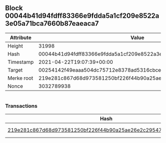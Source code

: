 ## Block 00044b41d94fdff83366e9fdda5a1cf209e8522a3e05a71bca7660b87eaeaca7

Attribute | Value
--- | ---
Height | 31998
Hash | 00044b41d94fdff83366e9fdda5a1cf209e8522a3e05a71bca7660b87eaeaca7
Timestamp | 2021-04-22T19:07:39+00:00
Target | 00254142f49eaaa504dc75712e8378ad5316cbcead634704b3734b6271167cc4
Merke root | 219e281c867d68d973581250bf226f44b90a25ae26e2c29547c1c4481e7d5cb6
Nonce | 3032789938

```

```

### Transactions

Hash | Amount
--- | ---
[219e281c867d68d973581250bf226f44b90a25ae26e2c29547c1c4481e7d5cb6](219e281c867d68d973581250bf226f44b90a25ae26e2c29547c1c4481e7d5cb6.md) | 10.00000000 SKEPTI 
